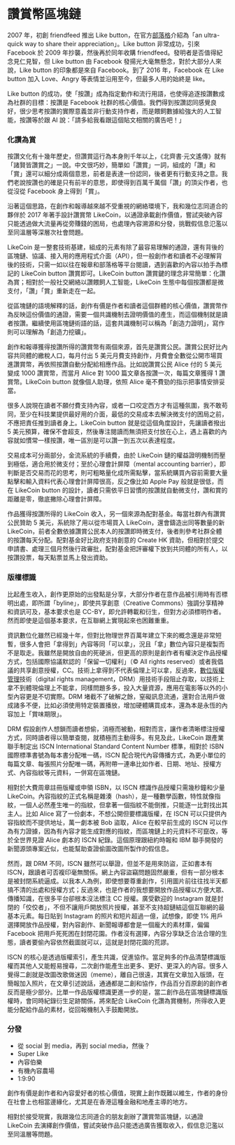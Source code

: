 # 讚賞幣區塊鏈

2007 年，初創 friendfeed 推出 Like button，在官方[部落格](http://blog.friendfeed.com/2007/10/i-like-it-i-like-it.html)介紹為「an ultra-quick way to share their appreciation」。Like button 非常成功，引來 Facebook 於 2009 年抄襲，然後再於同年收購 friendfeed。發明者是否值得紀念見仁見智，但 Like button 由 Facebook 發揚光大毫無懸念，對於大部分人來說，Like button 的印象都是來自 Facebook。到了 2016 年，Facebook 在 Like button 加入 Love、Angry 等表情並沿用至今，但最多人用的始終是 like。

Like button 的成功，使「按讚」成為指定動作和流行用語，也使得追逐按讚數成為社群的目標：按讚是 Facebook 社群的核心價值。我們得到按讚認同感覺良好，很少思考按讚的實際意義並非行動支持作者，而是餵飼數據給強大的人工智能，按讚等於跟 AI 說：「請多給我看跟這個貼文相關的廣告吧！」

### 化讚為賞

按讚文化有十幾年歷史，但讚賞這行為本身則千年以上，《北齊書·元文遙傳》就有「諸賢皆讚賞之」一說。中文很巧妙，簡單如「讚賞」一詞，組成的「讚」和「賞」還可以細分成兩個意思，前者是表達一份認同，後者更有行動支持之意。我們老說按讚也的確是只有前半的意思，即使得到百萬千萬個「讚」的頂尖作者，也從沒從 Facebook 身上得到「賞」。

沿著這個思路，在創作和報導越來越不受重視的網絡環境下，我和幾位志同道合的夥伴於 2017 年著手設計讚賞幣 LikeCoin，以通證承載創作價值，嘗試突破內容只能透過做大流量再從旁賺錢的困局，也處理內容溯源和分發，挑戰假信息氾濫以至同溫層等深層次社會問題。

LikeCoin 是一整套技術基建，組成的元素有除了最容易理解的通證，還有背後的區塊鏈、協議、接入用的應用程式介面（API），但一般創作者和讀者不必理解背後的技術，只需一如以往在報章和部落格等平台閱讀，遇到喜歡的內容以拍手為標記的 LikeCoin button 讚賞即可。LikeCoin button 讚賞鍵的理念非常簡單：化讚為賞；相對於一般社交網絡以讚餵飼人工智能，LikeCoin 生態中每個按讚都是微支付，「讚」「賞」重新走在一起。

從區塊鏈的語境解釋的話，創作有價是作者和讀者這個群體的核心價值，讚賞幣作為反映這份價值的通證，需要一個共識機制去證明價值的產生，而這個機制就是讀者按讚。繼續使用區塊鏈術語的話，這套共識機制可以稱為「創造力證明」，寫作則可以理解為「創造力挖礦」。

創作和報導獲得按讚所得的讚賞幣有兩個來源，首先是讚賞公民。讚賞公民好比內容共同體的繳稅人口，每月付出 5 美元月費支持創作，月費會全數從公開市場買進讚賞幣，再依照按讚自動分配給相應作品。比如說讚賞公民 Alice 付的 5 美元變成 1000 讚賞幣，而當月 Alice 對 1000 篇文章各按讚一次，每篇文章獲得 1 讚賞幣。LikeCoin button 就像個人助理，依照 Alice 毫不費勁的指示把事情安排妥當。

很多人說現在讀者不願付費支持內容，或者一口咬定西方才有這種氛圍，我不敢苟同，至少在科技業提供最好用的介面，最低的交易成本去解決微支付的困局之前，不應把責任推到讀者身上。LikeCoin button 就是從這個角度設計，先讓讀者撥出 5 美元預算，確保不會超支，然後專注閱讀而無須把支付放在心上，遇上喜歡的內容就如慣常一樣按讚，唯一區別是可以讚一到五次以表達程度。

交易成本可分兩部分，金流系統的手續費，由於 LikeCoin 鏈的權益證明機制而壓到極低，適合用於微支付；至於心理會計屏障（mental accounting barrier），即判斷是否交易而花的思考，則可粗略量化成所需點擊，當系統購買內容前需要大量點擊和輸入資料代表心理會計屏障很高，反之像比如 Apple Pay 般就是很低，而在 LikeCoin button 的設計，讀者只需依平日習慣的按讚就自動微支付，讚和賞的距離是零，徹底撇除心理會計屏障。

作品獲得按讚所得的 LikeCoin 收入，另一個來源為配對基金。每當社群內有讚賞公民贊助 5 美元，系統除了用以從市場買入 LikeCoin，還會鑄造出同等數量的新 LikeCoin，前者全數依據讚賞公民本人的按讚即時微支付，後者則參考社群全體的按讚每天分配。配對基金好比政府支持創意的 Create HK 資助，但相對於提交申請書、處理三個月然後行政審批，配對基金把評審權下放到共同體的所有人，以按讚投票，每天點票並馬上發出資助。

### 版權標識

比起產生收入，創作更原始的出發點是分享，大部分作者在意作品被引用時有否標明出處，即所謂「byline」，即使共享創意（Creative Commons）強調分享精神和資訊可及，基本要求也是 CC-BY，即允許轉載和衍生，但對方必須標明作者。然而即使是這個基本要求，在互聯網上實現起來也困難重重。

資訊數位化雖然已經幾十年，但對比物理世界百萬年建立下來的概念還是非常短暫，很多人會把「拿得到」內容等同「可以拿」，況且「拿」數位內容只是複製而不是取走。我雖然是開放自由的死硬派，但更高的原則是創作者有權決定作品授權方式，包括國際協議默認的「保留一切權利」（© All rights reserved）或者我倡議的共享創意授權，CC。技術上拿得到不代表倫理上可以拿，反過來，[數位版權管理](https://zh.wikipedia.org/zh-tw/%E6%95%B0%E5%AD%97%E7%89%88%E6%9D%83%E7%AE%A1%E7%90%86)技術（digital rights management，DRM）用技術手段阻止存取，以技術上拿不到體現倫理上不能拿，同樣問題多多，投入大量資源，應用在電影等以外的小型內容更是不切實際。DRM 堵截不了破解之餘，窒礙訊息流通，還對合法用戶做成諸多不便，比如必須使用特定裝置播放，增加硬體購買成本，還為本是永恆的內容加上「賞味期限」。

DRM 假設創作人想鎖而讀者想偷，消極而被動，相對而言，讓作者清晰標注授權方式，同時讀者得以簡單查閱，就積極而主動得多。有見及此，LikeCoin 跟產業聯手制定出 ISCN International Standard Content Number 標準，相對於 ISBN 國際標準書號為每本書分配唯一碼，ISCN 配合現代內容傳播方式，為更小單位的每篇文章、每張照片分配唯一碼，再附帶一連串比如作者、日期、地址、授權方式、內容指紋等元資料，一併寫在區塊鏈。

相對於大費周章註冊版權或申領 ISBN，以 ISCN 標識作品授權只需幾秒鐘和少量 LikeCoin。內容指紋的正式名稱是雜湊（hash），是一種數學函數，特性就像指紋，一個人必然產生唯一的指紋，但拿著一個指紋不能倒推，只能逐一比對找出其主人。比如 Alice 寫了一份劇本，不想公開但要標識版權，在 ISCN 可以只提供內容指紋而不提供地址，萬一劇本被 Bob 盜取，Alice 在較早前生成的 ISCN 可以作為有力證據，因為有內容才能生成對應的指紋，而區塊鏈上的元資料不可竄改，等於全世界見證 Alice 劇本的 ISCN 紀錄。這個原理跟紐約時報和 IBM 聯手開發的新聞源頭專案近似，也能幫助查證偷圖改圖所製作的假信息。

然而，跟 DRM 不同，ISCN 雖然可以舉證，但並不是用來防盜，正如書本有 ISCN，跟讀者可否複印毫無關係。網上內容盜竊問題固然嚴重，但有一部分根本是被封閉系統逼成。以我本人為例，即使想要尊重創作，引用圖片前往往找半天都搞不清的出處和授權方式；反過來，也是作者的我想要開放作品授權以方便大眾、傳播知識，在很多平台卻根本沒法標注 CC 授權。廣受歡迎的 Instagram 就是封閉的「佼佼者」，不但不讓用戶開放照片授權，甚至不支持超鏈結這個互聯網的最基本元素。每日貼到 Instagram 的照片和短片超過一億，試想像，即使 1% 用戶選擇開放作品授權，對內容創作、新聞報導都會是一個龐大的素材庫，偏偏 Facebook 把用戶死死困在封閉花園。作者沒有選擇，內容分享缺乏合法合理的生態，讀者要偷內容依然截圖就可以，這就是封閉花園的荒謬。

ISCN 的核心是透過版權索引，產生共識，促進協作。當足夠多的作品清楚標識版權而其他人又能輕易搜尋，二次創作能產生出更多、更好、更深入的內容。很多人覺得二創就是改圖改歌做迷因（meme），離自己很遠，其實在文章加入版頭，在簡報加入照片，在文章引述說話，通通都是二創和協作，作品百分百原創的創作者反而是極少部分。比單一作品版權標識更進一步的是，當二創作品在區塊鏈標識版權時，會同時紀錄衍生足跡關係，將來配合 LikeCoin 化讚為賞機制，所得收入更能分配給作品的素材，從回報機制入手鼓勵開放。

### 分發

* 從 social 到 media，再到 social media，然後？
* Super Like
* 內容伯樂
* 有機內容農場
* 1:9:90

創作有價是創作者和內容愛好者的核心價值，現實上創作既難以維生，作者的身份在社會上也相當邊緣化，尤其是在香港這種金融和地產主導的地方。

相對於接受現實，我跟幾位志同道合的朋友創辦了讚賞幣區塊鏈，以通證 LikeCoin 去演繹創作價值，嘗試突破作品只能透過廣告獲取收入，假信息氾濫以至同溫層等問題。

